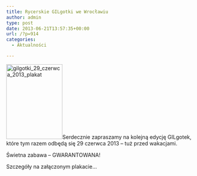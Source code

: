 ```yaml
---
title: Rycerskie GILgotki we Wrocławiu
author: admin
type: post
date: 2013-06-21T13:57:35+00:00
url: /?p=914
categories:
  - Aktualności

---
```

<a href="http://www.ibby.pl/wp-content/uploads/2013/06/gilgotki_29_czerwca_2013_plakat.jpg" rel="lightbox[914]"><img class="alignleft size-medium wp-image-915" alt="gilgotki_29_czerwca_2013_plakat" src="http://www.ibby.pl/wp-content/uploads/2013/06/gilgotki_29_czerwca_2013_plakat-150x200.jpg" width="150" height="200" srcset="http://www.ibby.pl/wp-content/uploads/2013/06/gilgotki_29_czerwca_2013_plakat-150x200.jpg 150w, http://www.ibby.pl/wp-content/uploads/2013/06/gilgotki_29_czerwca_2013_plakat-75x100.jpg 75w, http://www.ibby.pl/wp-content/uploads/2013/06/gilgotki_29_czerwca_2013_plakat-450x600.jpg 450w, http://www.ibby.pl/wp-content/uploads/2013/06/gilgotki_29_czerwca_2013_plakat.jpg 600w" sizes="(max-width: 150px) 100vw, 150px" /></a>Serdecznie zapraszamy na kolejną edycję GILgotek, które tym razem odbędą się 29 czerwca 2013 &#8211; tuż przed wakacjami.

Świetna zabawa &#8211; GWARANTOWANA!

Szczegóły na załączonym plakacie&#8230;